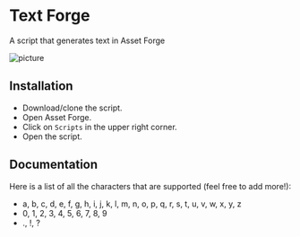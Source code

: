 # Text Forge
A script that generates text in Asset Forge

![picture](https://imgur.com/PFpRmyJ.png)

## Installation
- Download/clone the script.
- Open Asset Forge.
- Click on `Scripts` in the upper right corner.
- Open the script.

## Documentation
Here is a list of all the characters that are supported (feel free to add more!):
- a, b, c, d, e, f, g, h, i, j, k, l, m, n, o, p, q, r, s, t, u, v, w, x, y, z
- 0, 1, 2, 3, 4, 5, 6, 7, 8, 9
- ., !, ?